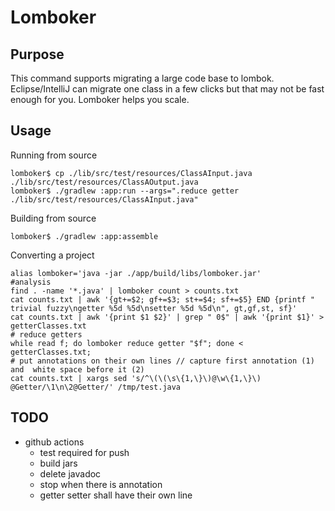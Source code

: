 # Lomboker

## Purpose

This command supports migrating a large code base to lombok. 
Eclipse/IntelliJ can migrate one class in a few clicks but that may not be fast enough for you.
Lomboker helps you scale.

## Usage

Running from source
```
lomboker$ cp ./lib/src/test/resources/ClassAInput.java ./lib/src/test/resources/ClassAOutput.java
lomboker$ ./gradlew :app:run --args=".reduce getter ./lib/src/test/resources/ClassAInput.java"
```
Building from source
```
lomboker$ ./gradlew :app:assemble
```
Converting a project
```
alias lomboker='java -jar ./app/build/libs/lomboker.jar'
#analysis
find . -name '*.java' | lomboker count > counts.txt
cat counts.txt | awk '{gt+=$2; gf+=$3; st+=$4; sf+=$5} END {printf "     trivial fuzzy\ngetter %5d %5d\nsetter %5d %5d\n", gt,gf,st, sf}'
cat counts.txt | awk '{print $1 $2}' | grep " 0$" | awk '{print $1}' > getterClasses.txt
# reduce getters
while read f; do lomboker reduce getter "$f"; done < getterClasses.txt;
# put annotations on their own lines // capture first annotation (1) and  white space before it (2)
cat counts.txt | xargs sed 's/^\(\(\s\{1,\}\)@\w\{1,\}\) @Getter/\1\n\2@Getter/' /tmp/test.java
```


## TODO
- github actions
   - test required for push
   - build jars
   - delete javadoc
   - stop when there is annotation
   - getter setter shall have their own line 